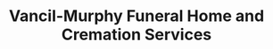 ---
title: "Vancil-Murphy Funeral Home and Cremation Services"
url: /springfield/vancil-murphy-funeral-home-and-cremation-services/
shop: Bestattungen
---